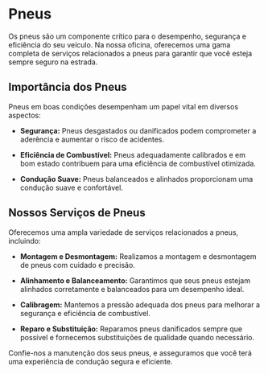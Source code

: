 # Pneus

Os pneus são um componente crítico para o desempenho, segurança e eficiência do seu veículo. Na nossa oficina, oferecemos uma gama completa de serviços relacionados a pneus para garantir que você esteja sempre seguro na estrada.

## Importância dos Pneus

Pneus em boas condições desempenham um papel vital em diversos aspectos:

- **Segurança:** Pneus desgastados ou danificados podem comprometer a aderência e aumentar o risco de acidentes.

- **Eficiência de Combustível:** Pneus adequadamente calibrados e em bom estado contribuem para uma eficiência de combustível otimizada.

- **Condução Suave:** Pneus balanceados e alinhados proporcionam uma condução suave e confortável.

## Nossos Serviços de Pneus

Oferecemos uma ampla variedade de serviços relacionados a pneus, incluindo:

- **Montagem e Desmontagem:** Realizamos a montagem e desmontagem de pneus com cuidado e precisão.

- **Alinhamento e Balanceamento:** Garantimos que seus pneus estejam alinhados corretamente e balanceados para um desempenho ideal.

- **Calibragem:** Mantemos a pressão adequada dos pneus para melhorar a segurança e eficiência de combustível.

- **Reparo e Substituição:** Reparamos pneus danificados sempre que possível e fornecemos substituições de qualidade quando necessário.

Confie-nos a manutenção dos seus pneus, e asseguramos que você terá uma experiência de condução segura e eficiente.
